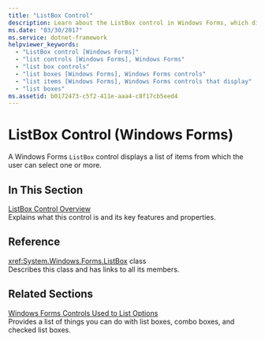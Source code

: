```yaml
---
title: "ListBox Control"
description: Learn about the ListBox control in Windows Forms, which displays a list of items from which the user can select one or more.
ms.date: "03/30/2017"
ms.service: dotnet-framework
helpviewer_keywords: 
  - "ListBox control [Windows Forms]"
  - "list controls [Windows Forms], Windows Forms"
  - "list box controls"
  - "list boxes [Windows Forms], Windows Forms controls"
  - "list items [Windows Forms], Windows Forms controls that display"
  - "list boxes"
ms.assetid: b0172473-c5f2-411e-aaa4-c8f17cb5eed4
---
```

# ListBox Control (Windows Forms)

A Windows Forms `ListBox` control displays a list of items from which the user can select one or more.  
  
## In This Section  

[ListBox Control Overview](listbox-control-overview-windows-forms.md)  
Explains what this control is and its key features and properties.  
  
## Reference  

<xref:System.Windows.Forms.ListBox> class  
Describes this class and has links to all its members.  
  
## Related Sections  

[Windows Forms Controls Used to List Options](windows-forms-controls-used-to-list-options.md)  
Provides a list of things you can do with list boxes, combo boxes, and checked list boxes.
